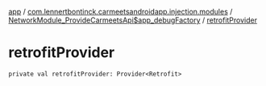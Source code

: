 [app](../../index.md) / [com.lennertbontinck.carmeetsandroidapp.injection.modules](../index.md) / [NetworkModule_ProvideCarmeetsApi$app_debugFactory](index.md) / [retrofitProvider](./retrofit-provider.md)

# retrofitProvider

`private val retrofitProvider: Provider<Retrofit>`